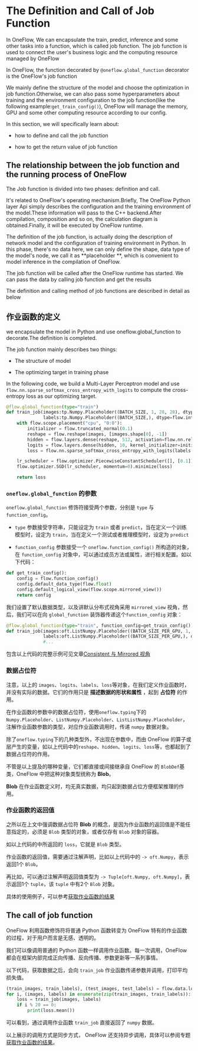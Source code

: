 # The Definition and Call of Job Function

In OneFlow, We can encapsulate the train, predict, inference and some other tasks into a function, which is called job function. The job function is used to connect the user's business logic and the computing resource managed by OneFlow

In OneFlow, the function decorated by `@oneflow.global_function` decorator is the OneFlow's job function

We mainly define the structure of the model and choose the optimization in job function.Otherwise, we can also pass some hyperparameters about training and the environment configuration to the job function(like the following example:`get_train_config()`), OneFlow will manage the memory, GPU and some other computing resource according to our config.

In this section, we will specifically learn about:

* how to define and call the job function

* how to get the return value of job function

## The relationship between the job function and the running process of OneFlow
The Job function is divided into two phases: definition and call.

It's related to OneFlow's operating mechanism.Briefly, The OneFlow Python layer Api simply describes the configuration and the training environment of the model.These information will pass to the C++ backend.After compilation, composition and so on, the calculation diagram is obtained.Finally, it will be executed by OneFlow runtime.

The definition of the job function, is actually doing the description of network model and the configuration of training environment in Python. In this phase, there's no data here, we can only define the shape, data type of the model's node, we call it as  **placeholder **, which is convenient to model inference in the compilation of OneFlow.

The job function will be called after the OneFlow runtime has started. We can pass the data by calling job function and get the results

The definition and calling method of job functions are described in detail as below

## 作业函数的定义
we encapsulate the model in Python and use oneflow.global_function to decorate.The definition is completed.

The job function mainly describes two things:

* The structure of model

* The optimizing target in training phase

In the following code, we build a Multi-Layer Perceptron model and use `flow.nn.sparse_softmax_cross_entropy_with_logits` to compute the cross-entropy loss as our optimizing target.

```python
@flow.global_function(type="train")
def train_job(images:tp.Numpy.Placeholder((BATCH_SIZE, 1, 28, 28), dtype=flow.float),
              labels:tp.Numpy.Placeholder((BATCH_SIZE,), dtype=flow.int32)) -> tp.Numpy:
    with flow.scope.placement("cpu", "0:0"):
        initializer = flow.truncated_normal(0.1)
        reshape = flow.reshape(images, [images.shape[0], -1])
        hidden = flow.layers.dense(reshape, 512, activation=flow.nn.relu, kernel_initializer=initializer, name="dense1")
        logits = flow.layers.dense(hidden, 10, kernel_initializer=initializer, name="dense2")
        loss = flow.nn.sparse_softmax_cross_entropy_with_logits(labels, logits)

    lr_scheduler = flow.optimizer.PiecewiseConstantScheduler([], [0.1])
    flow.optimizer.SGD(lr_scheduler, momentum=0).minimize(loss)

    return loss
```

### `oneflow.global_function` 的参数
`oneflow.global_function` 修饰符接受两个参数，分别是 `type` 与 `function_config`。

* `type` 参数接受字符串，只能设定为 `train` 或者 `predict`，当在定义一个训练模型时，设定为 `train`，当在定义一个测试或者推理模型时，设定为 `predict`

* `function_config` 参数接受一个 `oneflow.function_config()` 所构造的对象，在 `function_config` 对象中，可以通过成员方法或属性，进行相关配置。如以下代码：
```python
def get_train_config():
    config = flow.function_config()
    config.default_data_type(flow.float)
    config.default_logical_view(flow.scope.mirrored_view())
    return config
```
我们设置了默认数据类型，以及讲默认分布式视角采用 `mirrored_view` 视角，然后，我们可以在向 `global_function` 装饰器传递这个`function_config` 对象：
```python
@flow.global_function(type="train", function_config=get_train_config())
def train_job(images:oft.ListNumpy.Placeholder((BATCH_SIZE_PER_GPU, 1, 28, 28), dtype=flow.float),
              labels:oft.ListNumpy.Placeholder((BATCH_SIZE_PER_GPU,), dtype=flow.int32)) -> oft.ListNumpy: 
              #...
```
包含以上代码的完整示例可见文章[Consistent 与 Mirrored 视角](consistent_mirrored.md)

### 数据占位符
注意，以上的 `images`、`logits`、`labels`、`loss`等对象，在我们定义作业函数时，并没有实际的数据。它们的作用只是 **描述数据的形状和属性** ，起到 **占位符** 的作用。

在作业函数的参数中的数据占位符，使用`oneflow.typing`下的`Numpy.Placeholder`、`ListNumpy.Placeholder`、`ListListNumpy.Placeholder`，注解作业函数参数的类型，对应作业函数调用时，传递 `numpy` 数据对象。

除了`oneflow.typing`下的几种类型外，不出现在参数中，而由 OneFlow 的算子或层产生的变量，如以上代码中的`reshape`、`hidden`、`logits`、`loss`等，也都起到了数据占位符的作用。

不管是以上提及的哪种变量，它们都直接或间接继承自 OneFlow 的 `BlobDef`基类，OneFlow 中把这种对象类型统称为 **Blob**。

**Blob** 在作业函数定义时，均无真实数据，均只起到数据占位方便框架推理的作用。

### 作业函数的返回值
之所以在上文中强调数据占位符 **Blob** 的概念，是因为作业函数的返回值是不能任意指定的，必须是 `Blob` 类型的对象，或者仅存有 `Blob` 对象的容器。

如以上代码的中所返回的 `loss`，它就是 `Blob` 类型。

作业函数的返回值，需要通过注解声明，比如以上代码中的 `-> oft.Numpy`，表示返回1个 `Blob`。

再比如，可以通过注解声明返回值类型为 `-> Tuple[oft.Numpy, oft.Numpy]`，表示返回1个 `tuple`，该 `tuple` 中有2个 `Blob` 对象。

具体的使用例子，可以参考[获取作业函数的结果](../basics_topics/async_get.md)

## The call of job function
OneFlow 利用函数修饰符将普通 Python 函数转变为 OneFlow 特有的作业函数的过程，对于用户而言是无感、透明的。

我们可以像调用普通的 Python 函数一样调用作业函数。每一次调用，OneFlow 都会在框架内部完成正向传播、反向传播、参数更新等一系列事情。

以下代码，获取数据之后，会向 `train_job` 作业函数传递参数并调用，打印平均损失值。

```python
(train_images, train_labels), (test_images, test_labels) = flow.data.load_mnist(BATCH_SIZE)
for i, (images, labels) in enumerate(zip(train_images, train_labels)):
    loss = train_job(images, labels)
    if i % 20 == 0:
        print(loss.mean())
```

可以看到，通过调用作业函数 `train_job` 直接返回了 `numpy` 数据。

以上展示的调用方式是同步方式， OneFlow 还支持异步调用，具体可以参阅专题[获取作业函数的结果](../basics_topics/async_get.md)。


